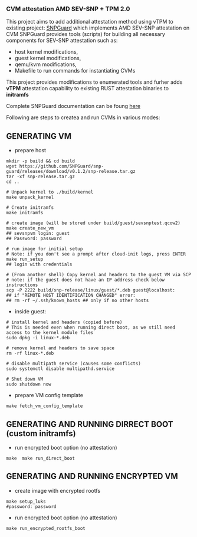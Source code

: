 ### CVM attestation AMD SEV-SNP + TPM 2.0
This project aims to add additional attestation method using vTPM to existing project: [SNPGuard](https://github.com/SNPGuard/snp-guard) which implements AMD SEV-SNP attestation on CVM
SNPGuard provides tools (scripts) for building all necessary components for SEV-SNP attestation such as: 
* host kernel modifications, 
* guest kernel modifications, 
* qemu/kvm modifications, 
* Makefile to run commands for instantiating CVMs

This project provides modifications to enumerated tools and furher adds **vTPM** attestation capability to existing RUST attestation binaries to **initramfs**

Complete SNPGuard documentation can be foung [here](https://github.com/SNPGuard/snp-guard/blob/main/README.md)

Following are steps to createa and run CVMs in various modes:

## GENERATING VM
- prepare host
```shell
mkdir -p build && cd build
wget https://github.com/SNPGuard/snp-guard/releases/download/v0.1.2/snp-release.tar.gz
tar -xf snp-release.tar.gz
cd ..

# Unpack kernel to ./build/kernel
make unpack_kernel

# Create initramfs
make initramfs

# create image (will be stored under build/guest/sevsnptest.qcow2)
make create_new_vm
## sevsnpvm login: guest
## Password: password

# run image for initial setup
# Note: if you don't see a prompt after cloud-init logs, press ENTER
make run_setup
## login with credentials

# (From another shell) Copy kernel and headers to the guest VM via SCP
# note: if the guest does not have an IP address check below instructions
scp -P 2222 build/snp-release/linux/guest/*.deb guest@localhost:
## if "REMOTE HOST IDENTIFICATION CHANGED" error:
## rm -rf ~/.ssh/known_hosts ## only if no other hosts 
```

- inside guest: 
```shell
# install kernel and headers (copied before)
# This is needed even when running direct boot, as we still need access to the kernel module files
sudo dpkg -i linux-*.deb

# remove kernel and headers to save space
rm -rf linux-*.deb

# disable multipath service (causes some conflicts)
sudo systemctl disable multipathd.service

# Shut down VM
sudo shutdown now
```

- prepare VM config template
```shell
make fetch_vm_config_template
```


## GENERATING AND RUNNING DIRRECT BOOT (custom initramfs)
- run encrypted boot option (no attestation)
```shell
make  make run_direct_boot
```

## GENERATING AND RUNNING ENCRYPTED VM
- create image with encrypted rootfs
```shell
make setup_luks
#password: password
```

- run encrypted boot option (no attestation)
```shell
make run_encrypted_rootfs_boot
```
